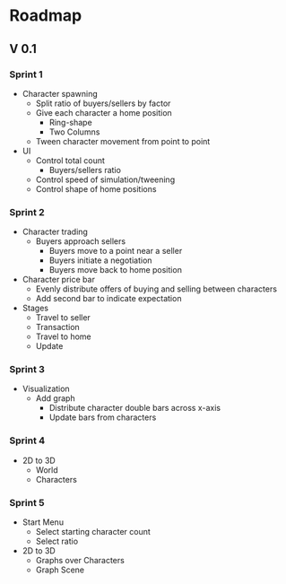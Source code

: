 # Roadmap
## V 0.1
### Sprint 1
* Character spawning
    * Split ratio of buyers/sellers by factor
    * Give each character a home position
        * Ring-shape
        * Two Columns
    * Tween character movement from point to point
* UI
    * Control total count 
      * Buyers/sellers ratio
    * Control speed of simulation/tweening
    * Control shape of home positions

### Sprint 2
* Character trading
    * Buyers approach sellers
        * Buyers move to a point near a seller
        * Buyers initiate a negotiation
        * Buyers move back to home position
* Character price bar
    * Evenly distribute offers of buying and selling between characters
    * Add second bar to indicate expectation
* Stages
    * Travel to seller
    * Transaction
    * Travel to home
    * Update


### Sprint 3
* Visualization
    * Add graph
        * Distribute character double bars across x-axis
        * Update bars from characters

### Sprint 4
* 2D to 3D
    * World
    * Characters
    
### Sprint 5
* Start Menu
    * Select starting character count
    * Select ratio
* 2D to 3D
    * Graphs over Characters
    * Graph Scene